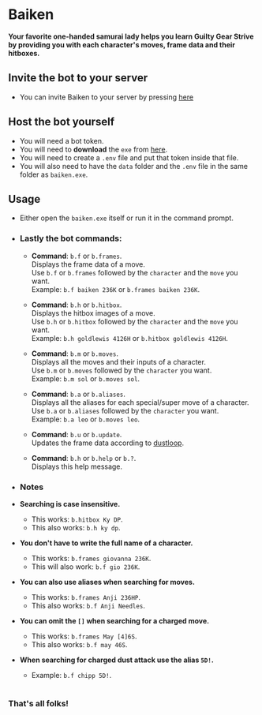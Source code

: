 # Baiken
**Your favorite one-handed samurai lady helps you learn Guilty Gear Strive \
by providing you with each character's moves, frame data and their hitboxes.**

## Invite the bot to your server
- You can invite Baiken to your server by pressing [here](https://discord.com/api/oauth2/authorize?client_id=919027797429727272&permissions=517544070208&scope=bot) 

## Host the bot yourself
- You will need a bot token.
- You will need to **download** the `exe` from [here](https://github.com/yakiimoninja/baiken/releases/latest).
- You will need to create a `.env` file and put that token inside that file.
- You will also need to have the `data` folder and the `.env` file in the same folder as `baiken.exe`.

## Usage
- Either open the `baiken.exe` itself or run it in the command prompt.
- ### Lastly the bot **commands**:
  
  - **Command**: `b.f` or `b.frames`. \
  Displays the frame data of a move.\
  Use `b.f` or `b.frames` followed by the `character` and the `move` you want.\
  Example: `b.f baiken 236K` or `b.frames baiken 236K`.
  
  - **Command**: `b.h` or `b.hitbox`. \
  Displays the hitbox images of a move. \
  Use `b.h` or `b.hitbox` followed by the `character` and the `move` you want. \
  Example: `b.h goldlewis 4126H` or `b.hitbox goldlewis 4126H`.
  
  - **Command**: `b.m` or `b.moves`.\
  Displays all the moves and their inputs of a character.\
  Use `b.m` or `b.moves` followed by the `character` you want.\
  Example: `b.m sol` or `b.moves sol`.

  - **Command**: `b.a` or `b.aliases`.\
  Displays all the aliases for each special/super move of a character.\
  Use `b.a` or `b.aliases` followed by the `character` you want.\
  Example: `b.a leo` or `b.moves leo`.

  - **Command**: `b.u` or `b.update`.\
  Updates the frame data according to [dustloop](https://dustloop.com).

  - **Command**: `b.h` or `b.help` or `b.?`.\
  Displays this help message.
  

- ### **Notes**

- **Searching is case insensitive.**
  - This works: `b.hitbox Ky DP`.
  - This also works: `b.h ky dp`.

- **You don't have to write the full name of a character.**
  - This works: `b.frames giovanna 236K`.
  - This will also work: `b.f gio 236K`.

- **You can also use aliases when searching for moves.**
  - This works: `b.frames Anji 236HP`.
  - This also works: `b.f Anji Needles`.

- **You can omit the `[]` when searching for a charged move.**
  - This works: `b.frames May [4]6S`.
  - This also works: `b.f may 46S`.

- **When searching for charged dust attack use the alias `5D!`.**
  - Example: `b.f chipp 5D!`.
  # 
 ### That's all folks!
